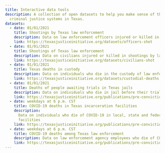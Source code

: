 ```yaml
---
title: Interactive data tools
description: A collection of open datasets to help you make sense of the complex
  criminal justice systems in Texas.
datasets:
  - date: 01/01/2021
    title: Shootings by Texas law enforcement
    description: Data on law enforcement officers injured or killed in shootings
    link: https://texasjusticeinitiative.org/datasets/officers-shot
  - date: 01/01/2021
    title: Shootings of Texas law enforcement
    description: Data on civilians injured or killed in shootings by law enforcement
    link: https://texasjusticeinitiative.org/datasets/civilians-shot
  - date: 01/01/2021
    title: Texas deaths in custody
    description: Data on individuals who die in the custody of law enforcement
    link: https://texasjusticeinitiative.org/datasets/custodial-deaths
  - date: 01/01/2021
    title: Deaths of people awaiting trials in Texas jails
    description: Data on individuals who die in jail before their trial
    link: https://texasjusticeinitiative.org/publications/pre-conviction-deaths-in-texas-jails
  - date: weekdays at 6 p.m. CST
    title: COVID-19 deaths in Texas incarceration facilities
    description:
      Data on individuals who die of COVID-19 in local, state and federal
      facilities
    link: https://texasjusticeinitiative.org/publications/pre-conviction-deaths-in-texas-jails/publications/covid-deaths-in-texas
  - date: weekdays at 6 p.m. CST
    title: COVID-19 deaths among Texas law enforcement
    description: Data on law enforcement agency employees who die of COVID-19
    link: https://texasjusticeinitiative.org/publications/pre-conviction-deaths-in-texas-jails/publications/covid-law-enforcement-deaths
---
```

